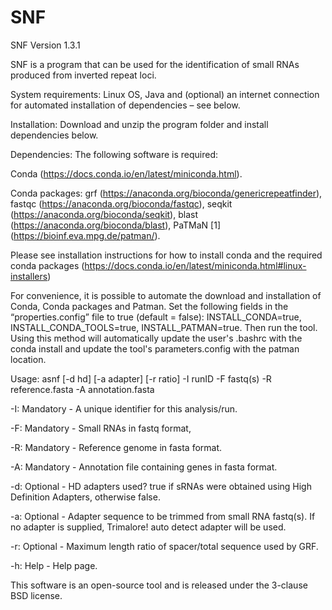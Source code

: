 # SNF

SNF Version 1.3.1

SNF is a program that can be used for the identification of small RNAs produced from inverted repeat loci. 

System requirements: Linux OS, Java and (optional) an internet connection for automated installation of dependencies – see below.

Installation:
Download and unzip the program folder and install dependencies below.

Dependencies:
The following software is required:

Conda (https://docs.conda.io/en/latest/miniconda.html). 

Conda packages: grf (https://anaconda.org/bioconda/genericrepeatfinder), fastqc (https://anaconda.org/bioconda/fastqc), seqkit (https://anaconda.org/bioconda/seqkit), blast (https://anaconda.org/bioconda/blast), PaTMaN [1] (https://bioinf.eva.mpg.de/patman/).

Please see installation instructions for how to install conda and the required conda packages (https://docs.conda.io/en/latest/miniconda.html#linux-installers) 

For convenience, it is possible to automate the download and installation of Conda, Conda packages and Patman. Set the following fields in the “properties.config” file to true (default = false): INSTALL_CONDA=true, INSTALL_CONDA_TOOLS=true, INSTALL_PATMAN=true. Then run the tool. Using this method will automatically update the user's .bashrc with the conda install and update the tool's parameters.config with the patman location.


Usage: asnf [-d hd] [-a adapter] [-r ratio] -I runID -F fastq(s) -R reference.fasta -A annotation.fasta

-I:   Mandatory - A unique identifier for this analysis/run.

-F:  Mandatory - Small RNAs in fastq format,

-R:  Mandatory - Reference genome in fasta format.

-A:  Mandatory - Annotation file containing genes in fasta format.

-d:  Optional - HD adapters used? true if sRNAs were obtained using High Definition Adapters, otherwise false.

-a:  Optional - Adapter sequence to be trimmed from small RNA fastq(s). If no adapter is supplied, Trimalore! auto detect adapter will be used.

-r:  Optional - Maximum length ratio of spacer/total sequence used by GRF.

-h:  Help - Help page.
        
This software is an open-source tool and is released under the 3-clause BSD license.
